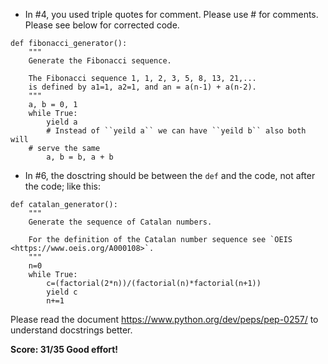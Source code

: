 * In #4, you used triple quotes for comment. Please use # for comments. Please see below for corrected code.
~~~
def fibonacci_generator():
    """
    Generate the Fibonacci sequence.

    The Fibonacci sequence 1, 1, 2, 3, 5, 8, 13, 21,...
    is defined by a1=1, a2=1, and an = a(n-1) + a(n-2).
    """
    a, b = 0, 1
    while True:
        yield a
        # Instead of ``yeild a`` we can have ``yeild b`` also both will
	# serve the same
        a, b = b, a + b
~~~
* In #6, the dosctring should be between the ``def`` and the code, not after the code; like this:
~~~
def catalan_generator():
    """
    Generate the sequence of Catalan numbers.

    For the definition of the Catalan number sequence see `OEIS <https://www.oeis.org/A000108>`.
    """
    n=0
    while True:     
        c=(factorial(2*n))/(factorial(n)*factorial(n+1))
        yield c
        n+=1
~~~
Please read the document https://www.python.org/dev/peps/pep-0257/ to understand docstrings better.

**Score: 31/35 Good effort!**
